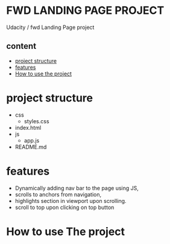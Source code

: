 # FWD LANDING PAGE PROJECT


Udacity / fwd Landing Page project





## content

* [project structure](project-structure)
* [features](#features)
* [How to use the project](#how-to-use-the-project)




# project structure
* css
    * styles.css    
* index.html
* js
  * app.js
* README.md





# features
 
 * Dynamically adding nav bar to the page using JS,
 * scrolls to anchors from navigation,
 * highlights section in viewport upon scrolling.
 * scroll to top upon clicking on top button



# How to use The project
